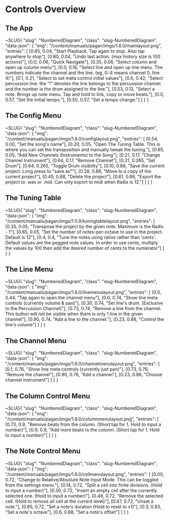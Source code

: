 # Controls Overview
## The App

~SLUG{
    "slug": "NumberedDiagram",
    "class": "slug-NumberedDiagram",
    "data-json": {
        "img": "/content/manuals/pagan/imgs/1.6.0/mainlayout.png",
        "entries": [
            [0.65, 0.04, "Start Playback. Tap again to stop. Also tap anywhere to stop"],
            [0.80, 0.04, "Undo last action. (max history size is 100 actions)"],
            [0.0, 0.06, "Quick Navigate"],
            [0.35, 0.06, "Select column and open up column menu"],
            [0.0, 0.16, "Select line and open up line menu. The numbers indicate the channel and the line. (eg, 0::4 means channel 0, line 4)"],
            [0.1, 0.21, "Select to set meta control initial values"],
            [0.0, 0.42, "Select percussion line. the \"!\" denotes the line belongs to the percussion channel and the number is the drum assigned to the line."],
            [0.53, 0.13, "Select a note. Brings up note menu. Tap and hold to link, copy or move beats."],
            [0.0, 0.57, "Set the initial tempo."],
            [0.50, 0.57, "Set a tempo change."]
        ]
    }
}

## The Config Menu

~SLUG{
    "slug": "NumberedDiagram",
    "class": "slug-NumberedDiagram",
    "data-json": {
        "img": "/content/manuals/pagan/imgs/1.6.0/configlayout.png",
        "entries": [
            [0.54, 0.00, "Set the song's name"],
            [0.20, 0.05, "Open The Tuning Table. This is where you can set the transposition and manually tweak the tuning."],
            [0.65, 0.05, "Add New Channels (Instruments) to the Song"],
            [0.21, 0.17, "Change Channel Instrument"],
            [0.64, 0.17, "Remove Channel"],
            [0.21, 0.265, "Set Drum"],
            [0.64, 0.265, "Toggle Drum visibility"],
            [0.10, 0.88, "Save the current project. Long press to \"save as\""],
            [0.28, 0.88, "Move to a copy of the current project"],
            [0.45, 0.88, "Delete the project"],
            [0.61, 0.88, "Export the project to .wav or .mid. Can only export to midi when Radix is 12."]
        ]
    }
}

## The Tuning Table

~SLUG{
    "slug": "NumberedDiagram",
    "class": "slug-NumberedDiagram",
    "data-json": {
        "img": "/content/manuals/pagan/imgs/1.5.9/tuningtablelayout.png",
        "entries": [
            [0.35, 0.05, "Transpose the project by the given note. Maximum is the Radix - 1"],
            [0.65, 0.05, "Set the number of notes-per-octave to use in the project. Default is 12"],
            [0.4, 0.4, "Tune the notes using ratios rather than 'cents'. Default values are the pegged note values. In order to use cents, multiply the values by 100 then add the desired number of cents to the numerator"]
        ]
    }
}

## The Line Menu

~SLUG{
    "slug": "NumberedDiagram",
    "class": "slug-NumberedDiagram",
    "data-json": {
        "img": "/content/manuals/pagan/imgs/1.6.0/linemenulayout.png",
        "entries": [
            [0.0, 0.44, "Tap again to open the channel menu"],
            [0.0, 0.74, "Show line meta controls (currently volume & pan)"],
            [0.30, 0.74, "Set line's drum. (Exclusive to the Percussion Channel)"],
            [0.73, 0.74, "Remove a line from the channel. This button will *not* be visible when there is only 1 line in the given channel"],
            [0.90, 0.74, "Add a line to the channel."],
            [0.23, 0.88, "Control the line's volume"]
        ]
    }
}

## The Channel Menu 

~SLUG{
    "slug": "NumberedDiagram",
    "class": "slug-NumberedDiagram",
    "data-json": {
        "img": "/content/manuals/pagan/imgs/1.6.0/channelmenulayout.png",
        "entries": [
            [0.1, 0.76, "Show line meta controls (currently just pan)"],
            [0.73, 0.76, "Remove the channel"],
            [0.90, 0.76, "Add a channel"],
            [0.23, 0.88, "Choose channel instrument"]
        ]
    }
}


## The Column Control Menu

~SLUG{
    "slug": "NumberedDiagram",
    "class": "slug-NumberedDiagram",
    "data-json": {
        "img": "/content/manuals/pagan/imgs/1.6.0/columnmenulayout.png",
        "entries": [
            [0.73, 0.9, "Remove beats from the column. (Short tap for 1. Hold to input a number)"],
            [0.9, 0.9, "Add more beats to the column. (Short tap for 1. Hold to input a number)"]
        ]
    }
}

## The Note Control Menu

~SLUG{
    "slug": "NumberedDiagram",
    "class": "slug-NumberedDiagram",
    "data-json": {
        "img": "/content/manuals/pagan/imgs/1.6.0/cellmenulayout.png",
        "entries": [
            [0.00, 0.72, "Change to Relative/Absolute Note Input Mode. This can be toggled from the settings menu."],
            [0.14, 0.72, "Split a cell into finite divisions. (Hold to input a number)"],
            [0.30, 0.72, "Insert an empty cell after the currently selected one. (Hold to input a number)"],
            [0.48, 0.72, "Remove the selected cell. (Hold to remove all cell at the current level)"],
            [0.67, 0.72, "Unset a note."],
            [0.85, 0.72, "Set a note's duration (Hold to reset to x1)"],
            [0.3, 0.83, "Set a note's octave"],
            [0.6, 0.88, "Set a note's offset"]
        ]
    }
}


